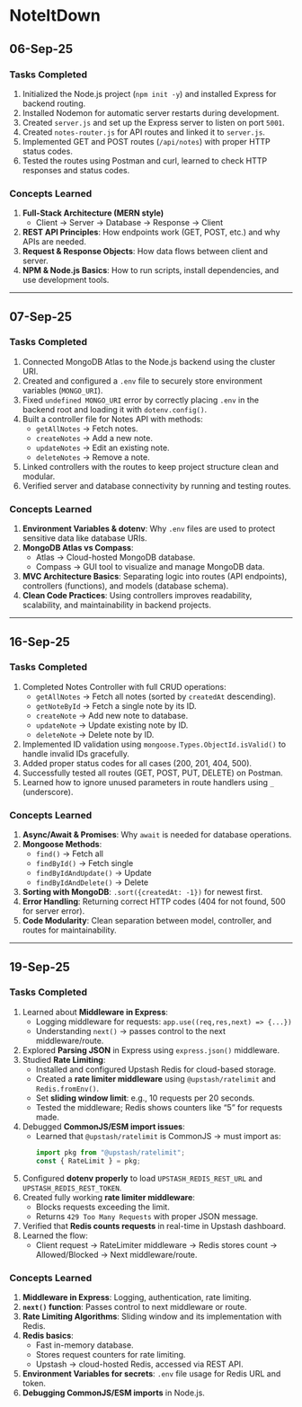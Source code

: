 # NoteItDown

## 06-Sep-25

### Tasks Completed
1. Initialized the Node.js project (`npm init -y`) and installed Express for backend routing.
2. Installed Nodemon for automatic server restarts during development.
3. Created `server.js` and set up the Express server to listen on port `5001`.
4. Created `notes-router.js` for API routes and linked it to `server.js`.
5. Implemented GET and POST routes (`/api/notes`) with proper HTTP status codes.
6. Tested the routes using Postman and curl, learned to check HTTP responses and status codes.

### Concepts Learned
1. **Full-Stack Architecture (MERN style)**  
   - Client → Server → Database → Response → Client
2. **REST API Principles**: How endpoints work (GET, POST, etc.) and why APIs are needed.
3. **Request & Response Objects**: How data flows between client and server.
4. **NPM & Node.js Basics**: How to run scripts, install dependencies, and use development tools.

---

## 07-Sep-25

### Tasks Completed
1. Connected MongoDB Atlas to the Node.js backend using the cluster URI.
2. Created and configured a `.env` file to securely store environment variables (`MONGO_URI`).
3. Fixed `undefined MONGO_URI` error by correctly placing `.env` in the backend root and loading it with `dotenv.config()`.
4. Built a controller file for Notes API with methods:
   - `getAllNotes` → Fetch notes.
   - `createNotes` → Add a new note.
   - `updateNotes` → Edit an existing note.
   - `deleteNotes` → Remove a note.
5. Linked controllers with the routes to keep project structure clean and modular.
6. Verified server and database connectivity by running and testing routes.

### Concepts Learned
1. **Environment Variables & dotenv**: Why `.env` files are used to protect sensitive data like database URIs.
2. **MongoDB Atlas vs Compass**:  
   - Atlas → Cloud-hosted MongoDB database.  
   - Compass → GUI tool to visualize and manage MongoDB data.
3. **MVC Architecture Basics**: Separating logic into routes (API endpoints), controllers (functions), and models (database schema).
4. **Clean Code Practices**: Using controllers improves readability, scalability, and maintainability in backend projects.

---

## 16-Sep-25

### Tasks Completed
1. Completed Notes Controller with full CRUD operations:
   - `getAllNotes` → Fetch all notes (sorted by `createdAt` descending).
   - `getNoteById` → Fetch a single note by its ID.
   - `createNote` → Add new note to database.
   - `updateNote` → Update existing note by ID.
   - `deleteNote` → Delete note by ID.
2. Implemented ID validation using `mongoose.Types.ObjectId.isValid()` to handle invalid IDs gracefully.
3. Added proper status codes for all cases (200, 201, 404, 500).
4. Successfully tested all routes (GET, POST, PUT, DELETE) on Postman.
5. Learned how to ignore unused parameters in route handlers using `_` (underscore).

### Concepts Learned
1. **Async/Await & Promises**: Why `await` is needed for database operations.
2. **Mongoose Methods**:
   - `find()` → Fetch all  
   - `findById()` → Fetch single  
   - `findByIdAndUpdate()` → Update  
   - `findByIdAndDelete()` → Delete
3. **Sorting with MongoDB**: `.sort({createdAt: -1})` for newest first.
4. **Error Handling**: Returning correct HTTP codes (404 for not found, 500 for server error).
5. **Code Modularity**: Clean separation between model, controller, and routes for maintainability.

---

## 19-Sep-25

### Tasks Completed
1. Learned about **Middleware in Express**:
   - Logging middleware for requests: `app.use((req,res,next) => {...})`
   - Understanding `next()` → passes control to the next middleware/route.
2. Explored **Parsing JSON** in Express using `express.json()` middleware.
3. Studied **Rate Limiting**:
   - Installed and configured Upstash Redis for cloud-based storage.
   - Created a **rate limiter middleware** using `@upstash/ratelimit` and `Redis.fromEnv()`.
   - Set **sliding window limit**: e.g., 10 requests per 20 seconds.
   - Tested the middleware; Redis shows counters like “5” for requests made.
4. Debugged **CommonJS/ESM import issues**:
   - Learned that `@upstash/ratelimit` is CommonJS → must import as:
     ```js
     import pkg from "@upstash/ratelimit";
     const { RateLimit } = pkg;
     ```
5. Configured **dotenv properly** to load `UPSTASH_REDIS_REST_URL` and `UPSTASH_REDIS_REST_TOKEN`.
6. Created fully working **rate limiter middleware**:
   - Blocks requests exceeding the limit.
   - Returns `429 Too Many Requests` with proper JSON message.
7. Verified that **Redis counts requests** in real-time in Upstash dashboard.
8. Learned the flow:
   - Client request → RateLimiter middleware → Redis stores count → Allowed/Blocked → Next middleware/route.

### Concepts Learned
1. **Middleware in Express**: Logging, authentication, rate limiting.
2. **`next()` function**: Passes control to next middleware or route.
3. **Rate Limiting Algorithms**: Sliding window and its implementation with Redis.
4. **Redis basics**:
   - Fast in-memory database.
   - Stores request counters for rate limiting.
   - Upstash → cloud-hosted Redis, accessed via REST API.
5. **Environment Variables for secrets**: `.env` file usage for Redis URL and token.
6. **Debugging CommonJS/ESM imports** in Node.js.
